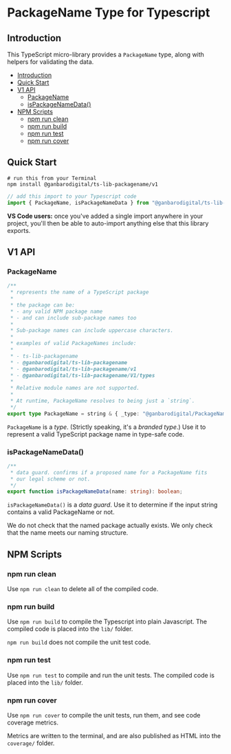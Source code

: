 # PackageName Type for Typescript

## Introduction

This TypeScript micro-library provides a `PackageName` type, along with helpers for validating the data.

- [Introduction](#introduction)
- [Quick Start](#quick-start)
- [V1 API](#v1-api)
  - [PackageName](#packagename)
  - [isPackageNameData()](#ispackagenamedata)
- [NPM Scripts](#npm-scripts)
  - [npm run clean](#npm-run-clean)
  - [npm run build](#npm-run-build)
  - [npm run test](#npm-run-test)
  - [npm run cover](#npm-run-cover)

## Quick Start

```
# run this from your Terminal
npm install @ganbarodigital/ts-lib-packagename/v1
```

```typescript
// add this import to your Typescript code
import { PackageName, isPackageNameData } from "@ganbarodigital/ts-lib-packagename/v1"
```

__VS Code users:__ once you've added a single import anywhere in your project, you'll then be able to auto-import anything else that this library exports.

## V1 API

### PackageName

```typescript
/**
 * represents the name of a TypeScript package
 *
 * the package can be:
 * - any valid NPM package name
 * - and can include sub-package names too
 *
 * Sub-package names can include uppercase characters.
 *
 * examples of valid PackageNames include:
 *
 * - ts-lib-packagename
 * - @ganbarodigital/ts-lib-packagename
 * - @ganbarodigital/ts-lib-packagename/v1
 * - @ganbarodigital/ts-lib-packagename/V1/types
 *
 * Relative module names are not supported.
 *
 * At runtime, PackageName resolves to being just a `string`.
 */
export type PackageName = string & { _type: "@ganbarodigital/PackageName" };
```

`PackageName` is a _type_. (Strictly speaking, it's a _branded type_.) Use it to represent a valid TypeScript package name in type-safe code.

### isPackageNameData()

```typescript
/**
 * data guard. confirms if a proposed name for a PackageName fits
 * our legal scheme or not.
 */
export function isPackageNameData(name: string): boolean;
```

`isPackageNameData()` is a _data guard_. Use it to determine if the input string contains a valid PackageName or not.

We do not check that the named package actually exists. We only check that the name meets our naming structure.

## NPM Scripts

### npm run clean

Use `npm run clean` to delete all of the compiled code.

### npm run build

Use `npm run build` to compile the Typescript into plain Javascript. The compiled code is placed into the `lib/` folder.

`npm run build` does not compile the unit test code.

### npm run test

Use `npm run test` to compile and run the unit tests. The compiled code is placed into the `lib/` folder.

### npm run cover

Use `npm run cover` to compile the unit tests, run them, and see code coverage metrics.

Metrics are written to the terminal, and are also published as HTML into the `coverage/` folder.